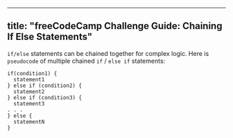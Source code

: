 
---
title: "freeCodeCamp Challenge Guide: Chaining If Else Statements"
---

`if/else` statements can be chained together for complex logic. Here is `pseudocode` of multiple chained `if` / `else if` statements:

    if(condition1) {
      statement1
    } else if (condition2) {
      statement2
    } else if (condition3) {
      statement3
    . . .
    } else {
      statementN
    }
